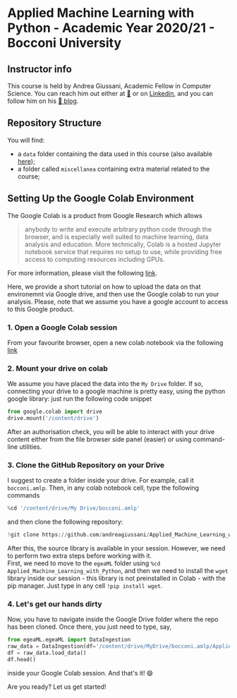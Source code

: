 # Applied Machine Learning with Python - Academic Year 2020/21 - Bocconi University

## Instructor info
This course is held by Andrea Giussani, Academic Fellow in Computer Science.
You can reach him out either at [:email:](andrea.giussani@unibocconi.it) or on [Linkedin](https://it.linkedin.com/in/andrea-giussani-764816148?trk=public_profile_samename_mini-profile_title), and you can follow him on his [:rocket: blog](https://andreagiussani.github.io/the-long-beard-blog/).

## Repository Structure
You will find:
 - a `data` folder containing the data used in this course (also available [here](https://github.com/andreagiussani/Applied_Machine_Learning_with_Python));
 - a folder called `miscellanea` containing extra material related to the course;

## Setting Up the Google Colab Environment

The Google Colab is a product from Google Research which allows
> anybody to write and execute arbitrary python code through the browser, and is especially well suited to machine learning, data analysis and education. More technically, Colab is a hosted Jupyter notebook service that requires no setup to use, while providing free access to computing resources including GPUs.

For more information, please visit the following [link](https://research.google.com/colaboratory/faq.html).

Here, we provide a short tutorial on how to upload the data on that environemnt via Google drive, and then use the Google colab to run your analysis.
Please, note that we assume you have a google account to access to this Google product.

### 1. Open a Google Colab session

From your favourite browser, open a new colab notebook via the following [link](https://colab.research.google.com)

### 2. Mount your drive on colab

We assume you have placed the data into the `My Drive` folder. If so, connecting your drive to a google machine is pretty easy, using the python google library: just run the following code snippet

```python
from google.colab import drive
drive.mount('/content/drive')
```
After an authorisation check, you will be able to interact with your drive content either from the file browser side panel (easier) or using command-line utilities.

### 3. Clone the GitHub Repository on your Drive
I suggest to create a folder inside your drive. For example, call it `bocconi.amlp`. Then, in any colab notebook cell, type the following commands
```python
%cd '/content/drive/My Drive/bocconi.amlp'
```
and then clone the following repository:
```python
!git clone https://github.com/andreagiussani/Applied_Machine_Learning_with_Python.git
```
After this, the source library is available in your session. However, we need to perform two extra steps before working with it. <br>
First, we need to move to the `egeaML` folder using `%cd Applied_Machine_Learning_with_Python`, and then we need to install the `wget` library inside our session - this library is not preinstalled in Colab - with the pip manager. Just type in any cell `!pip install wget`.

### 4. Let's get our hands dirty
Now, you have to navigate inside the Google Drive folder where the repo has been cloned. Once there, you just need to type, say, 
```python
from egeaML.egeaML import DataIngestion
raw_data = DataIngestion(df='/content/drive/MyDrive/bocconi.amlp/Applied_Machine_Learning_with_Python/data/data_intro.csv', col_target='male')
df = raw_data.load_data()
df.head()
```
inside your Google Colab session. And that's it! :smile:

Are you ready? Let us get started!

